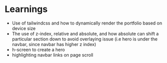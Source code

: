 # Learnings
- Use of tailwindcss and how to dynamically render
the portfolio based on device size
- The use of z-index, relative and absolute, and
how absolute can shift a particular section down
to avoid overlaying issue (i.e hero is under the navbar, since
navbar has higher z index)
- h-screen to create a hero
- highlighting navbar links on page scroll